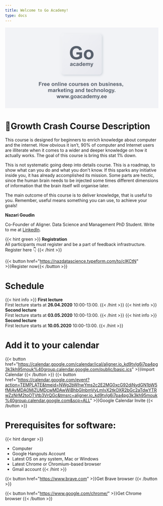 ```yaml
---
title: Welcome to Go Academy!
type: docs
---
```


![Go Academy](og-go.png "Go Academy Banner")

# 📜Growth Crash Course Description

This course is designed for beginners to enrich knowledge about computer and the internet. How obvious it isn’t, 90% of computer and Internet users are illiterate when it comes to a wider and deeper knowledge on how it actually works. The goal of this course is bring this stat 1% down.

This is not systematic going deep into details course. This is a roadmap, to show what can you do and what you don't know. If this sparks any initiative inside you, it has already accomplished its mission. Some parts are hectic, since the human brain needs to be injected some times different dimensions of information that the brain itself will organise later.

The main outcome of this course is to deliver knowledge, that is useful to you. Remember, useful means something you can use, to achieve your goals!

**Nazari Goudin**

Co-Founder of Aligner. Data Science and Management PhD Student. Write to me at [LinkedIn](https://www.linkedin.com/in/nazari-goudin-556a55165/ "Naz LinkedIn Profile").


{{< hint green >}}
**Registration**  
All participants must register and be a part of feedback infrastructure.\
Register here 👇
{{< /hint >}}

{{< button href="https://nazdatascience.typeform.com/to/cIKCtN" >}}Register now{{< /button >}}



# Schedule

{{< hint info >}}
**First lecture**  
First lecture starts at **26.04.2020** 10:00-13:00. 
{{< /hint >}}
{{< hint info >}}
**Second lecture**  
First lecture starts at **03.05.2020** 10:00-13:00.
{{< /hint >}}
{{< hint info >}}
**Second lecture**  
First lecture starts at **10.05.2020** 10:00-13:00.
{{< /hint >}}

# Add it to your calendar

{{< button href="https://calendar.google.com/calendar/ical/aligner.io_kd9tvlg6i7pa4pg3k3kh95mouk%40group.calendar.google.com/public/basic.ics" >}}Import Calendar {{< /button >}}
{{< button href="https://calendar.google.com/event?action=TEMPLATE&tmeid=NWg2bWhwYms2c2E2MG0xcG92djNydGN1bW5fMjAyMDA0MjZUMDcwMDAwWiBhbGlnbmVyLmlvX2tkOXR2bGc2aTdwYTRwZzNrM2toOTVtb3VrQGc&tmsrc=aligner.io_kd9tvlg6i7pa4pg3k3kh95mouk%40group.calendar.google.com&scp=ALL" >}}Google Calendar Invite {{< /button >}}


# Prerequisites for software:
{{< hint danger >}}
- Computer
- Google Hangouts Account
- Latest OS on any system, Mac or Windows
- Latest Chrome or Chromium-based browser
- Gmail account
{{< /hint >}}


{{< button href="https://www.brave.com" >}}Get Brave browser {{< /button >}}

{{< button href="https://www.google.com/chrome/" >}}Get Chrome browser {{< /button >}}
